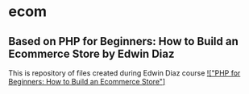 # ecom

## Based on PHP for Beginners: How to Build an Ecommerce Store by Edwin Diaz

This is repository of files created during Edwin Diaz course [!["PHP for Beginners: How to Build an Ecommerce Store"]](https://www.udemy.com/course/php-for-beginners-how-to-build-an-ecommerce-store)

